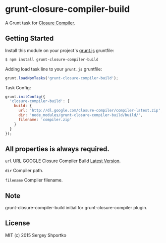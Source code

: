 # grunt-closure-compiler-build

A Grunt task for [Closure Compiler](https://developers.google.com/closure/compiler/).

## Getting Started

Install this module on your project's [grunt.js](https://github.com/cowboy/grunt/blob/master/docs/getting_started.md) gruntfile:
```bash
$ npm install grunt-closure-compiler-build
```

Adding load task line to your `grunt.js` gruntfile:
```javascript
grunt.loadNpmTasks('grunt-closure-compiler-build');
```

Task Config:
```javascript
grunt.initConfig({
  'closure-compiler-build': {
    build: {
      url: 'http://dl.google.com/closure-compiler/compiler-latest.zip',
      dir: 'node_modules/grunt-closure-compiler-build/build/',
      filename: 'compiler.zip'
    }
  }
});
```

## All properties is always required.

`url` URL GOOGLE Closure Compiler Build [Latest Version](http://dl.google.com/closure-compiler/compiler-latest.zip).

`dir` Compiler path.

`filename` Compiler filename.

## Note

grunt-closure-compiler-build initial for grunt-closure-compiler plugin.

## License

MIT (c) 2015 Sergey Shportko
